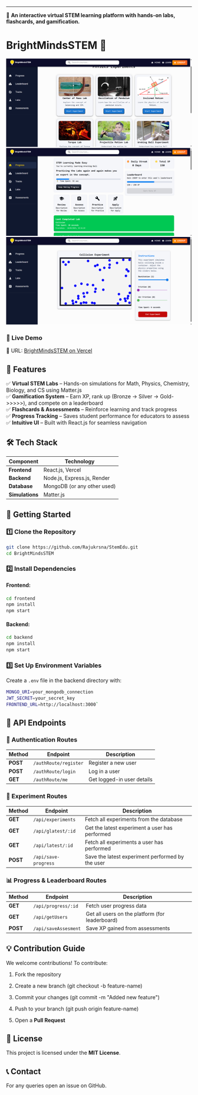 ----------------------

🚀 **An interactive virtual STEM learning platform with hands-on labs, flashcards, and gamification.**

# BrightMindsSTEM 🌟

![BrightMindsSTEM Website](https://raw.githubusercontent.com/rajukrsna/stemedu/main/uploads/stempics.png)
![BrightMindsSTEM Website](https://raw.githubusercontent.com/rajukrsna/stemedu/main/uploads/stempic4.png)
![BrightMindsSTEM Website](https://raw.githubusercontent.com/rajukrsna/stemedu/main/uploads/stempic7.png)


### **🔗 Live Demo**

🔹 URL: [BrightMindsSTEM on Vercel](https://stem-edu.vercel.app)

## 📝 Features  
✅ **Virtual STEM Labs** – Hands-on simulations for Math, Physics, Chemistry, Biology, and CS using Matter.js  
✅ **Gamification System** – Earn XP, rank up (Bronze → Silver → Gold->>>>>), and compete on a leaderboard  
✅ **Flashcards & Assessments** – Reinforce learning and track progress  
✅ **Progress Tracking** – Saves student performance for educators to assess  
✅ **Intuitive UI** – Built with React.js for seamless navigation  

## 🛠 Tech Stack  

| **Component**      | **Technology**                     |
|--------------------|-----------------------------------|
| **Frontend**      | React.js, Vercel                  |
| **Backend**       | Node.js, Express.js, Render       |
| **Database**      | MongoDB (or any other used)       |
| **Simulations**   | Matter.js                         |

**🚀 Getting Started**
----------------------

### **1️⃣ Clone the Repository**

```bash
git clone https://github.com/Rajukrsna/StemEdu.git
cd BrightMindsSTEM
```

### **2️⃣ Install Dependencies**

#### **Frontend:**

```bash
cd frontend  
npm install  
npm start 
```
#### **Backend:**

```bash
cd backend
npm install
npm start
```
### **3️⃣ Set Up Environment Variables**

Create a `.env` file in the backend directory with:

```bash
MONGO_URI=your_mongodb_connection
JWT_SECRET=your_secret_key
FRONTEND_URL=http://localhost:3000`
```

**📌 API Endpoints**
--------------------

### **🔐 Authentication Routes**  
| Method | Endpoint | Description |
|--------|----------|-------------|
| **POST** | `/authRoute/register` | Register a new user |
| **POST** | `/authRoute/login` | Log in a user |
| **GET**  | `/authRoute/me` | Get logged-in user details |

### **🧪 Experiment Routes**  
| Method | Endpoint | Description |
|--------|----------|-------------|
| **GET**  | `/api/experiments` | Fetch all experiments from the database |
| **GET**  | `/api/glatest/:id` | Get the latest experiment a user has performed |
| **GET**  | `/api/latest/:id` | Fetch all experiments a user has performed |
| **POST** | `/api/save-progress` | Save the latest experiment performed by the user |

### **📊 Progress & Leaderboard Routes**  
| Method | Endpoint | Description |
|--------|----------|-------------|
| **GET**  | `/api/progress/:id` | Fetch user progress data |
| **GET**  | `/api/getUsers` | Get all users on the platform (for leaderboard) |
| **POST** | `/api/saveAssesment` | Save XP gained from assessments |

**💡 Contribution Guide**
-------------------------

We welcome contributions! To contribute:

1.  Fork the repository
    
2.  Create a new branch (git checkout -b feature-name)
    
3.  Commit your changes (git commit -m "Added new feature")
    
4.  Push to your branch (git push origin feature-name)
    
5.  Open a **Pull Request**
    

**📜 License**
--------------

This project is licensed under the **MIT License**.

**📞 Contact**
--------------

For any queries open an issue on GitHub.
